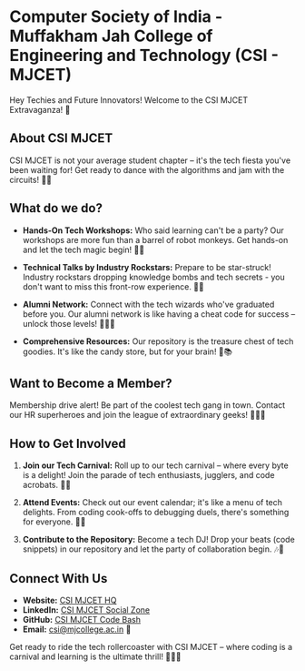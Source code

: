# Computer Society of India - Muffakham Jah College of Engineering and Technology (CSI - MJCET)

Hey Techies and Future Innovators! Welcome to the CSI MJCET Extravaganza! 🌟

## About CSI MJCET

CSI MJCET is not your average student chapter – it's the tech fiesta you've been waiting for! Get ready to dance with the algorithms and jam with the circuits! 🎉🔧

## What do we do?

- **Hands-On Tech Workshops:** Who said learning can't be a party? Our workshops are more fun than a barrel of robot monkeys. Get hands-on and let the tech magic begin! 🤖🎩

- **Technical Talks by Industry Rockstars:** Prepare to be star-struck! Industry rockstars dropping knowledge bombs and tech secrets - you don't want to miss this front-row experience. 🌟🎤

- **Alumni Network:** Connect with the tech wizards who've graduated before you. Our alumni network is like having a cheat code for success – unlock those levels! 🧙‍♂️🚀

- **Comprehensive Resources:** Our repository is the treasure chest of tech goodies. It's like the candy store, but for your brain! 🍬📚

## Want to Become a Member?

Membership drive alert! Be part of the coolest tech gang in town. Contact our HR superheroes and join the league of extraordinary geeks! 🦸‍♂️🚀

## How to Get Involved

1. **Join our Tech Carnival:** Roll up to our tech carnival – where every byte is a delight! Join the parade of tech enthusiasts, jugglers, and code acrobats. 🎪👾

2. **Attend Events:** Check out our event calendar; it's like a menu of tech delights. From coding cook-offs to debugging duels, there's something for everyone. 📅🍕

3. **Contribute to the Repository:** Become a tech DJ! Drop your beats (code snippets) in our repository and let the party of collaboration begin. 🎶🕺

## Connect With Us

- **Website:** [CSI MJCET HQ](#)
- **LinkedIn:** [CSI MJCET Social Zone](https://www.linkedin.com/company/csi-mjcet/mycompany/)
- **GitHub:** [CSI MJCET Code Bash](#)
- **Email:** [csi@mjcollege.ac.in](mailto:csi@mjcollege.ac.in) 📧

Get ready to ride the tech rollercoaster with CSI MJCET – where coding is a carnival and learning is the ultimate thrill! 🎢👩‍💻

